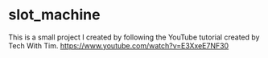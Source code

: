 # slot_machine

This is a small project I created by following the YouTube tutorial created by Tech With Tim.
https://www.youtube.com/watch?v=E3XxeE7NF30 
